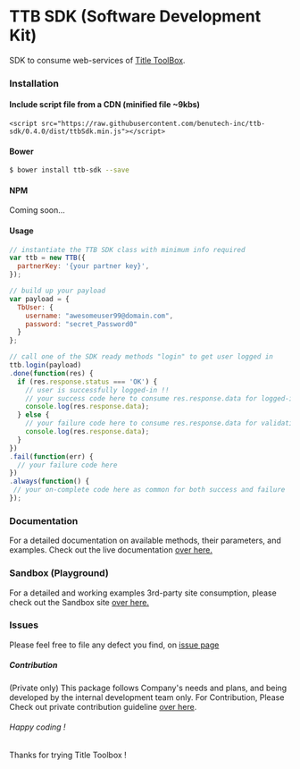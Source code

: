 # TTB SDK (Software Development Kit)

SDK to consume web-services of [Title ToolBox](https://www.demottb.com/).

### Installation

#### Include script file from a CDN (minified file ~9kbs)
`<script src="https://raw.githubusercontent.com/benutech-inc/ttb-sdk/0.4.0/dist/ttbSdk.min.js"></script>`

#### Bower
```sh
$ bower install ttb-sdk --save
```

#### NPM
Coming soon...

#### Usage

```js
// instantiate the TTB SDK class with minimum info required
var ttb = new TTB({
  partnerKey: '{your partner key}',
});

// build up your payload
var payload = {
  TbUser: {
    username: "awesomeuser99@domain.com",
    password: "secret_Password0"
  }
};

// call one of the SDK ready methods "login" to get user logged in
ttb.login(payload)
.done(function(res) {
  if (res.response.status === 'OK') {
    // user is successfully logged-in !!
    // your success code here to consume res.response.data for logged-in user info
    console.log(res.response.data);
  } else {
    // your failure code here to consume res.response.data for validation errors info
    console.log(res.response.data);
  }
})
.fail(function(err) {
  // your failure code here
})
.always(function() {
 // your on-complete code here as common for both success and failure
});
```

### Documentation

For a detailed documentation on available methods, their parameters, and examples. Check out the live documentation [over here.](http://sdk.titletoolbox.com/) 

### Sandbox (Playground)

For a detailed and working examples 3rd-party site consumption, please check out the Sandbox site [over here.](http://sandbox.titletoolbox.com/)

### Issues

Please feel free to file any defect you find, on [issue page](https://github.com/benutech-inc/ttb-sdk/issues) 

##### Contribution

(Private only) This package follows Company's needs and plans, and being developed by the internal development team only.
For Contribution, Please Check out private contribution guideline [over here](https://github.com/benutech-inc/ttb-sdk/blob/master/CONTRIBUTION.md).

###### Happy coding !
Thanks for trying Title Toolbox !
